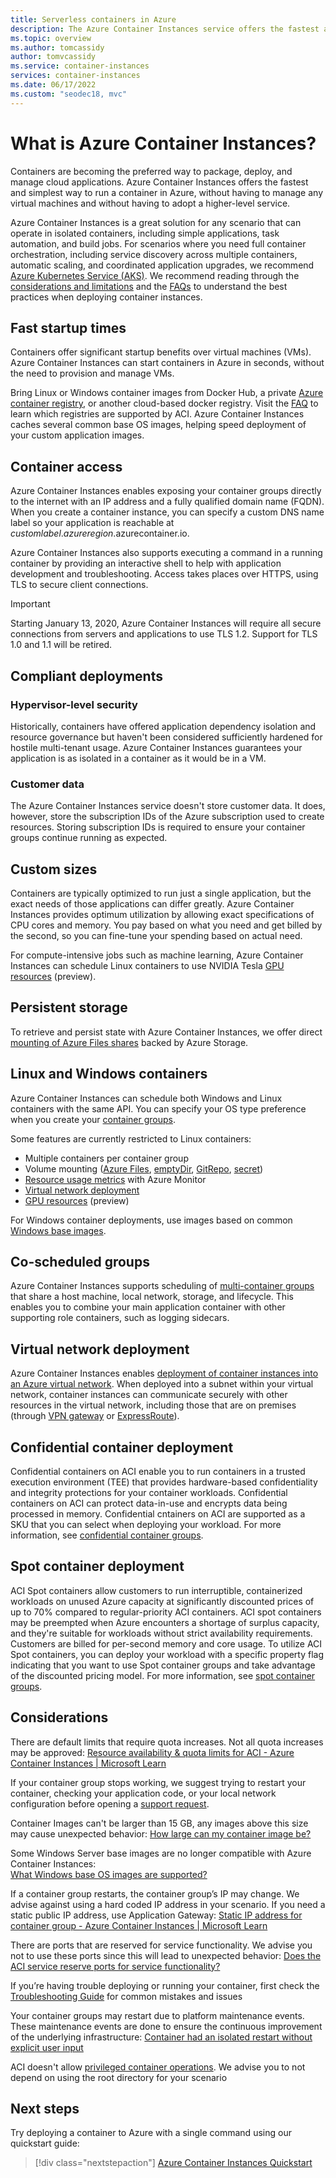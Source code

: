 ```yaml
---
title: Serverless containers in Azure
description: The Azure Container Instances service offers the fastest and simplest way to run isolated containers in Azure, without having to manage virtual machines and without having to adopt a higher-level orchestrator.
ms.topic: overview
ms.author: tomcassidy
author: tomvcassidy
ms.service: container-instances
services: container-instances
ms.date: 06/17/2022
ms.custom: "seodec18, mvc"
---
```


# What is Azure Container Instances?

Containers are becoming the preferred way to package, deploy, and manage cloud applications. Azure Container Instances offers the fastest and simplest way to run a container in Azure, without having to manage any virtual machines and without having to adopt a higher-level service.

Azure Container Instances is a great solution for any scenario that can operate in isolated containers, including simple applications, task automation, and build jobs. For scenarios where you need full container orchestration, including service discovery across multiple containers, automatic scaling, and coordinated application upgrades, we recommend [Azure Kubernetes Service (AKS)](../aks/index.yml). We recommend reading through the [considerations and limitations](#considerations) and the [FAQs](./container-instances-faq.yml) to understand the best practices when deploying container instances.

## Fast startup times

Containers offer significant startup benefits over virtual machines (VMs). Azure Container Instances can start containers in Azure in seconds, without the need to provision and manage VMs.

Bring Linux or Windows container images from Docker Hub, a private [Azure container registry](../container-registry/index.yml), or another cloud-based docker registry. Visit the [FAQ](container-instances-faq.yml) to learn which registries are supported by ACI. Azure Container Instances caches several common base OS images, helping speed deployment of your custom application images.

## Container access

Azure Container Instances enables exposing your container groups directly to the internet with an IP address and a fully qualified domain name (FQDN). When you create a container instance, you can specify a custom DNS name label so your application is reachable at *customlabel*.*azureregion*.azurecontainer.io.

Azure Container Instances also supports executing a command in a running container by providing an interactive shell to help with application development and troubleshooting. Access takes places over HTTPS, using TLS to secure client connections.

> [!IMPORTANT]
> Starting January 13, 2020, Azure Container Instances will require all secure connections from servers and applications to use TLS 1.2. Support for TLS 1.0 and 1.1 will be retired.

## Compliant deployments

### Hypervisor-level security

Historically, containers have offered application dependency isolation and resource governance but haven't been considered sufficiently hardened for hostile multi-tenant usage. Azure Container Instances guarantees your application is as isolated in a container as it would be in a VM.

### Customer data

The Azure Container Instances service doesn't store customer data. It does, however, store the subscription IDs of the Azure subscription used to create resources. Storing subscription IDs is required to ensure your container groups continue running as expected.

## Custom sizes

Containers are typically optimized to run just a single application, but the exact needs of those applications can differ greatly. Azure Container Instances provides optimum utilization by allowing exact specifications of CPU cores and memory. You pay based on what you need and get billed by the second, so you can fine-tune your spending based on actual need.

For compute-intensive jobs such as machine learning, Azure Container Instances can schedule Linux containers to use NVIDIA Tesla [GPU resources](container-instances-gpu.md) (preview).

## Persistent storage

To retrieve and persist state with Azure Container Instances, we offer direct [mounting of Azure Files shares](./container-instances-volume-azure-files.md) backed by Azure Storage.

## Linux and Windows containers

Azure Container Instances can schedule both Windows and Linux containers with the same API. You can specify your OS type preference when you create your [container groups](container-instances-container-groups.md).

Some features are currently restricted to Linux containers:

* Multiple containers per container group
* Volume mounting ([Azure Files](container-instances-volume-azure-files.md), [emptyDir](container-instances-volume-emptydir.md), [GitRepo](container-instances-volume-gitrepo.md), [secret](container-instances-volume-secret.md))
* [Resource usage metrics](container-instances-monitor.md) with Azure Monitor
* [Virtual network deployment](container-instances-vnet.md)
* [GPU resources](container-instances-gpu.md) (preview)

For Windows container deployments, use images based on common [Windows base images](./container-instances-faq.yml#what-windows-base-os-images-are-supported-).

## Co-scheduled groups

Azure Container Instances supports scheduling of [multi-container groups](container-instances-container-groups.md) that share a host machine, local network, storage, and lifecycle. This enables you to combine your main application container with other supporting role containers, such as logging sidecars.

## Virtual network deployment

Azure Container Instances enables [deployment of container instances into an Azure virtual network](container-instances-vnet.md). When deployed into a subnet within your virtual network, container instances can communicate securely with other resources in the virtual network, including those that are on premises (through [VPN gateway](../vpn-gateway/vpn-gateway-about-vpngateways.md) or [ExpressRoute](../expressroute/expressroute-introduction.md)).

## Confidential container deployment

Confidential containers on ACI enable you to run containers in a trusted execution environment (TEE) that provides hardware-based confidentiality and integrity protections for your container workloads. Confidential containers on ACI can protect data-in-use and encrypts data being processed in memory. Confidential cntainers on ACI are supported as a SKU that you can select when deploying your workload. For more information, see [confidential container groups](./container-instances-confidential-overview.md).

## Spot container deployment

ACI Spot containers allow customers to run interruptible, containerized workloads on unused Azure capacity at significantly discounted prices of up to 70% compared to regular-priority ACI containers. ACI spot containers may be preempted when Azure encounters a shortage of surplus capacity, and they're suitable for workloads without strict availability requirements. Customers are billed for per-second memory and core usage. To utilize ACI Spot containers, you can deploy your workload with a specific property flag indicating that you want to use Spot container groups and take advantage of the discounted pricing model. 
For more information, see [spot container groups](container-instances-spot-containers-overview.md).

## Considerations

There are default limits that require quota increases. Not all quota increases may be approved: [Resource availability & quota limits for ACI - Azure Container Instances | Microsoft Learn](./container-instances-resource-and-quota-limits.md)

If your container group stops working, we suggest trying to restart your container, checking your application code, or your local network configuration before opening a [support request][azure-support]. 

Container Images can't be larger than 15 GB, any images above this size may cause unexpected behavior: [How large can my container image be?](./container-instances-faq.yml)

Some Windows Server base images are no longer compatible with Azure Container Instances:  
[What Windows base OS images are supported?](./container-instances-faq.yml)

If a container group restarts, the container group’s IP may change. We advise against using a hard coded IP address in your scenario. If you need a static public IP address, use Application Gateway: [Static IP address for container group - Azure Container Instances | Microsoft Learn](./container-instances-application-gateway.md)

There are ports that are reserved for service functionality. We advise you not to use these ports since this will lead to unexpected behavior: [Does the ACI service reserve ports for service functionality?](./container-instances-faq.yml)

 If you’re having trouble deploying or running your container, first check the [Troubleshooting Guide](./container-instances-troubleshooting.md) for common mistakes and issues 

Your container groups may restart due to platform maintenance events. These maintenance events are done to ensure the continuous improvement of the underlying infrastructure: [Container had an isolated restart without explicit user input](./container-instances-faq.yml)

ACI doesn't allow [privileged container operations](./container-instances-faq.yml). We advise you to not depend on using the root directory for your scenario 

## Next steps

Try deploying a container to Azure with a single command using our quickstart guide:

> [!div class="nextstepaction"]
> [Azure Container Instances Quickstart](container-instances-quickstart.md)

<!-- LINKS - External -->
[terms-of-use]: https://azure.microsoft.com/support/legal/preview-supplemental-terms/
[azure-support]: https://portal.azure.com/#blade/Microsoft_Azure_Support/HelpAndSupportBlade/newsupportrequest
